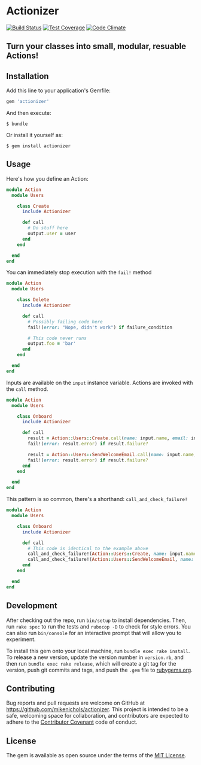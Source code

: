 # Actionizer

[![Build Status](https://travis-ci.org/mikenichols/actionizer.svg?branch=master)](https://travis-ci.org/mikenichols/actionizer)
[![Test Coverage](https://codeclimate.com/github/mikenichols/actionizer/badges/coverage.svg)](https://codeclimate.com/github/mikenichols/actionizer/coverage)
[![Code Climate](https://codeclimate.com/github/mikenichols/actionizer/badges/gpa.svg)](https://codeclimate.com/github/mikenichols/actionizer)

## Turn your classes into small, modular, resuable Actions!

## Installation

Add this line to your application's Gemfile:

```ruby
gem 'actionizer'
```

And then execute:

    $ bundle

Or install it yourself as:

    $ gem install actionizer

## Usage

Here's how you define an Action:

```ruby
module Action
  module Users

    class Create
      include Actionizer

      def call
        # Do stuff here
        output.user = user
      end
    end

  end
end
```

You can immediately stop execution with the `fail!` method
```ruby
module Action
  module Users

    class Delete
      include Actionizer

      def call
        # Possibly failing code here
        fail!(error: "Nope, didn't work") if failure_condition

        # This code never runs
        output.foo = 'bar'
      end
    end

  end
end
```

Inputs are available on the `input` instance variable. Actions are invoked with the `call` method.
```ruby
module Action
  module Users

    class Onboard
      include Actionizer

      def call
        result = Action::Users::Create.call(name: input.name, email: input.email)
        fail!(error: result.error) if result.failure?

        result = Action::Users::SendWelcomeEmail.call(name: input.name, email: input.email)
        fail!(error: result.error) if result.failure?
      end
    end

  end
end
```

This pattern is so common, there's a shorthand: `call_and_check_failure!`
```ruby
module Action
  module Users

    class Onboard
      include Actionizer

      def call
        # This code is identical to the example above
        call_and_check_failure!(Action::Users::Create, name: input.name, email: input.email)
        call_and_check_failure!(Action::Users::SendWelcomeEmail, name: input.name, email: input.email)
      end
    end

  end
end
```


## Development

After checking out the repo, run `bin/setup` to install dependencies. Then, run `rake spec` to run the tests and `rubocop -D` to check for style errors. You can also run `bin/console` for an interactive prompt that will allow you to experiment.

To install this gem onto your local machine, run `bundle exec rake install`. To release a new version, update the version number in `version.rb`, and then run `bundle exec rake release`, which will create a git tag for the version, push git commits and tags, and push the `.gem` file to [rubygems.org](https://rubygems.org).

## Contributing

Bug reports and pull requests are welcome on GitHub at https://github.com/mikenichols/actionizer. This project is intended to be a safe, welcoming space for collaboration, and contributors are expected to adhere to the [Contributor Covenant](http://contributor-covenant.org) code of conduct.


## License

The gem is available as open source under the terms of the [MIT License](http://opensource.org/licenses/MIT).
